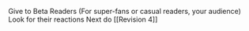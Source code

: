 Give to Beta Readers (For super-fans or casual readers, your audience)
Look for their reactions
Next do [[Revision 4]]